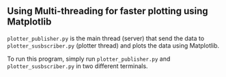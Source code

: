 ## Using Multi-threading for faster plotting using Matplotlib

`plotter_publisher.py` is the main thread (server) that send the data to `plotter_susbscriber.py` (plotter thread) and plots the data using Matplotlib.

To run this program, simply run `plotter_publisher.py` and `plotter_susbscriber.py` in two different terminals.

